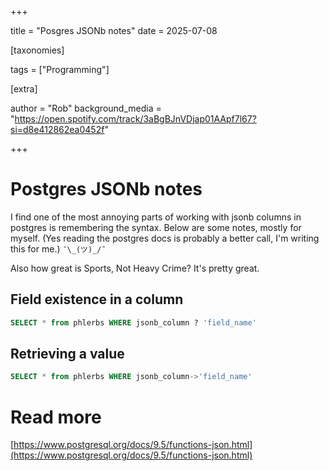 +++

title = "Posgres JSONb notes"
date = 2025-07-08

[taxonomies] 

tags = ["Programming"]

[extra]

author = "Rob"
background_media = "https://open.spotify.com/track/3aBgBJnVDjap01AApf7l67?si=d8e412862ea0452f"

+++

# Postgres JSONb notes

I find one of the most annoying parts of working with jsonb columns in postgres
is remembering the syntax. Below are some notes, mostly for myself. (Yes reading the postgres docs
is probably a better call, I'm writing this for me.) `¯\_(ツ)_/¯`

Also how great is Sports, Not Heavy Crime? It's pretty great.

## Field existence in a column

```sql
SELECT * from phlerbs WHERE jsonb_column ? 'field_name'
```

## Retrieving a value

```sql
SELECT * from phlerbs WHERE jsonb_column->'field_name'
```

# Read more

[https://www.postgresql.org/docs/9.5/functions-json.html](https://www.postgresql.org/docs/9.5/functions-json.html)